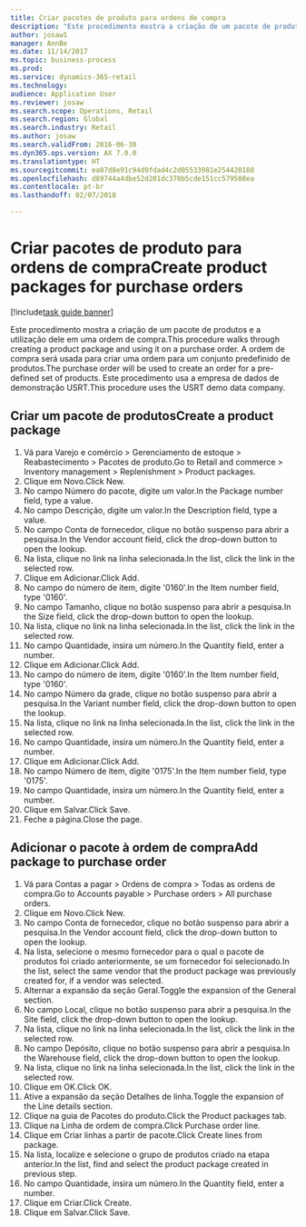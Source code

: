 ```yaml
--- 
title: Criar pacotes de produto para ordens de compra
description: "Este procedimento mostra a criação de um pacote de produtos e a utilização dele em uma ordem de compra."
author: josaw1
manager: AnnBe
ms.date: 11/14/2017
ms.topic: business-process
ms.prod: 
ms.service: dynamics-365-retail
ms.technology: 
audience: Application User
ms.reviewer: josaw
ms.search.scope: Operations, Retail
ms.search.region: Global
ms.search.industry: Retail
ms.author: josaw
ms.search.validFrom: 2016-06-30
ms.dyn365.ops.version: AX 7.0.0
ms.translationtype: HT
ms.sourcegitcommit: ea07d8e91c94d9fdad4c2d05533981e254420188
ms.openlocfilehash: d89744a4dbe52d201dc370b5cde151cc579508ea
ms.contentlocale: pt-br
ms.lasthandoff: 02/07/2018

---
```

# <a name="create-product-packages-for-purchase-orders"></a><span data-ttu-id="efdbd-103">Criar pacotes de produto para ordens de compra</span><span class="sxs-lookup"><span data-stu-id="efdbd-103">Create product packages for purchase orders</span></span>

[!include[task guide banner](../includes/task-guide-banner.md)]

<span data-ttu-id="efdbd-104">Este procedimento mostra a criação de um pacote de produtos e a utilização dele em uma ordem de compra.</span><span class="sxs-lookup"><span data-stu-id="efdbd-104">This procedure walks through creating a product package and using it on a purchase order.</span></span> <span data-ttu-id="efdbd-105">A ordem de compra será usada para criar uma ordem para um conjunto predefinido de produtos.</span><span class="sxs-lookup"><span data-stu-id="efdbd-105">The purchase order will be used to create an order for a pre-defined set of products.</span></span> <span data-ttu-id="efdbd-106">Este procedimento usa a empresa de dados de demonstração USRT.</span><span class="sxs-lookup"><span data-stu-id="efdbd-106">This procedure uses the USRT demo data company.</span></span>


## <a name="create-a-product-package"></a><span data-ttu-id="efdbd-107">Criar um pacote de produtos</span><span class="sxs-lookup"><span data-stu-id="efdbd-107">Create a product package</span></span>
1. <span data-ttu-id="efdbd-108">Vá para Varejo e comércio > Gerenciamento de estoque > Reabastecimento > Pacotes de produto.</span><span class="sxs-lookup"><span data-stu-id="efdbd-108">Go to Retail and commerce > Inventory management > Replenishment > Product packages.</span></span>
2. <span data-ttu-id="efdbd-109">Clique em Novo.</span><span class="sxs-lookup"><span data-stu-id="efdbd-109">Click New.</span></span>
3. <span data-ttu-id="efdbd-110">No campo Número do pacote, digite um valor.</span><span class="sxs-lookup"><span data-stu-id="efdbd-110">In the Package number field, type a value.</span></span>
4. <span data-ttu-id="efdbd-111">No campo Descrição, digite um valor.</span><span class="sxs-lookup"><span data-stu-id="efdbd-111">In the Description field, type a value.</span></span>
5. <span data-ttu-id="efdbd-112">No campo Conta de fornecedor, clique no botão suspenso para abrir a pesquisa.</span><span class="sxs-lookup"><span data-stu-id="efdbd-112">In the Vendor account field, click the drop-down button to open the lookup.</span></span>
6. <span data-ttu-id="efdbd-113">Na lista, clique no link na linha selecionada.</span><span class="sxs-lookup"><span data-stu-id="efdbd-113">In the list, click the link in the selected row.</span></span>
7. <span data-ttu-id="efdbd-114">Clique em Adicionar.</span><span class="sxs-lookup"><span data-stu-id="efdbd-114">Click Add.</span></span>
8. <span data-ttu-id="efdbd-115">No campo do número de item, digite '0160'.</span><span class="sxs-lookup"><span data-stu-id="efdbd-115">In the Item number field, type '0160'.</span></span>
9. <span data-ttu-id="efdbd-116">No campo Tamanho, clique no botão suspenso para abrir a pesquisa.</span><span class="sxs-lookup"><span data-stu-id="efdbd-116">In the Size field, click the drop-down button to open the lookup.</span></span>
10. <span data-ttu-id="efdbd-117">Na lista, clique no link na linha selecionada.</span><span class="sxs-lookup"><span data-stu-id="efdbd-117">In the list, click the link in the selected row.</span></span>
11. <span data-ttu-id="efdbd-118">No campo Quantidade, insira um número.</span><span class="sxs-lookup"><span data-stu-id="efdbd-118">In the Quantity field, enter a number.</span></span>
12. <span data-ttu-id="efdbd-119">Clique em Adicionar.</span><span class="sxs-lookup"><span data-stu-id="efdbd-119">Click Add.</span></span>
13. <span data-ttu-id="efdbd-120">No campo do número de item, digite '0160'.</span><span class="sxs-lookup"><span data-stu-id="efdbd-120">In the Item number field, type '0160'.</span></span>
14. <span data-ttu-id="efdbd-121">No campo Número da grade, clique no botão suspenso para abrir a pesquisa.</span><span class="sxs-lookup"><span data-stu-id="efdbd-121">In the Variant number field, click the drop-down button to open the lookup.</span></span>
15. <span data-ttu-id="efdbd-122">Na lista, clique no link na linha selecionada.</span><span class="sxs-lookup"><span data-stu-id="efdbd-122">In the list, click the link in the selected row.</span></span>
16. <span data-ttu-id="efdbd-123">No campo Quantidade, insira um número.</span><span class="sxs-lookup"><span data-stu-id="efdbd-123">In the Quantity field, enter a number.</span></span>
17. <span data-ttu-id="efdbd-124">Clique em Adicionar.</span><span class="sxs-lookup"><span data-stu-id="efdbd-124">Click Add.</span></span>
18. <span data-ttu-id="efdbd-125">No campo Número de item, digite '0175'.</span><span class="sxs-lookup"><span data-stu-id="efdbd-125">In the Item number field, type '0175'.</span></span>
19. <span data-ttu-id="efdbd-126">No campo Quantidade, insira um número.</span><span class="sxs-lookup"><span data-stu-id="efdbd-126">In the Quantity field, enter a number.</span></span>
20. <span data-ttu-id="efdbd-127">Clique em Salvar.</span><span class="sxs-lookup"><span data-stu-id="efdbd-127">Click Save.</span></span>
21. <span data-ttu-id="efdbd-128">Feche a página.</span><span class="sxs-lookup"><span data-stu-id="efdbd-128">Close the page.</span></span>

## <a name="add-package-to-purchase-order"></a><span data-ttu-id="efdbd-129">Adicionar o pacote à ordem de compra</span><span class="sxs-lookup"><span data-stu-id="efdbd-129">Add package to purchase order</span></span>
1. <span data-ttu-id="efdbd-130">Vá para Contas a pagar > Ordens de compra > Todas as ordens de compra.</span><span class="sxs-lookup"><span data-stu-id="efdbd-130">Go to Accounts payable > Purchase orders > All purchase orders.</span></span>
2. <span data-ttu-id="efdbd-131">Clique em Novo.</span><span class="sxs-lookup"><span data-stu-id="efdbd-131">Click New.</span></span>
3. <span data-ttu-id="efdbd-132">No campo Conta de fornecedor, clique no botão suspenso para abrir a pesquisa.</span><span class="sxs-lookup"><span data-stu-id="efdbd-132">In the Vendor account field, click the drop-down button to open the lookup.</span></span>
4. <span data-ttu-id="efdbd-133">Na lista, selecione o mesmo fornecedor para o qual o pacote de produtos foi criado anteriormente, se um fornecedor foi selecionado.</span><span class="sxs-lookup"><span data-stu-id="efdbd-133">In the list, select the same vendor that the product package was previously created for, if a vendor was selected.</span></span>
5. <span data-ttu-id="efdbd-134">Alternar a expansão da seção Geral.</span><span class="sxs-lookup"><span data-stu-id="efdbd-134">Toggle the expansion of the General section.</span></span>
6. <span data-ttu-id="efdbd-135">No campo Local, clique no botão suspenso para abrir a pesquisa.</span><span class="sxs-lookup"><span data-stu-id="efdbd-135">In the Site field, click the drop-down button to open the lookup.</span></span>
7. <span data-ttu-id="efdbd-136">Na lista, clique no link na linha selecionada.</span><span class="sxs-lookup"><span data-stu-id="efdbd-136">In the list, click the link in the selected row.</span></span>
8. <span data-ttu-id="efdbd-137">No campo Depósito, clique no botão suspenso para abrir a pesquisa.</span><span class="sxs-lookup"><span data-stu-id="efdbd-137">In the Warehouse field, click the drop-down button to open the lookup.</span></span>
9. <span data-ttu-id="efdbd-138">Na lista, clique no link na linha selecionada.</span><span class="sxs-lookup"><span data-stu-id="efdbd-138">In the list, click the link in the selected row.</span></span>
10. <span data-ttu-id="efdbd-139">Clique em OK.</span><span class="sxs-lookup"><span data-stu-id="efdbd-139">Click OK.</span></span>
11. <span data-ttu-id="efdbd-140">Ative a expansão da seção Detalhes de linha.</span><span class="sxs-lookup"><span data-stu-id="efdbd-140">Toggle the expansion of the Line details section.</span></span>
12. <span data-ttu-id="efdbd-141">Clique na guia de Pacotes do produto.</span><span class="sxs-lookup"><span data-stu-id="efdbd-141">Click the Product packages tab.</span></span>
13. <span data-ttu-id="efdbd-142">Clique na Linha de ordem de compra.</span><span class="sxs-lookup"><span data-stu-id="efdbd-142">Click Purchase order line.</span></span>
14. <span data-ttu-id="efdbd-143">Clique em Criar linhas a partir de pacote.</span><span class="sxs-lookup"><span data-stu-id="efdbd-143">Click Create lines from package.</span></span>
15. <span data-ttu-id="efdbd-144">Na lista, localize e selecione o grupo de produtos criado na etapa anterior.</span><span class="sxs-lookup"><span data-stu-id="efdbd-144">In the list, find and select the product package created in previous step.</span></span>
16. <span data-ttu-id="efdbd-145">No campo Quantidade, insira um número.</span><span class="sxs-lookup"><span data-stu-id="efdbd-145">In the Quantity field, enter a number.</span></span>
17. <span data-ttu-id="efdbd-146">Clique em Criar.</span><span class="sxs-lookup"><span data-stu-id="efdbd-146">Click Create.</span></span>
18. <span data-ttu-id="efdbd-147">Clique em Salvar.</span><span class="sxs-lookup"><span data-stu-id="efdbd-147">Click Save.</span></span>


